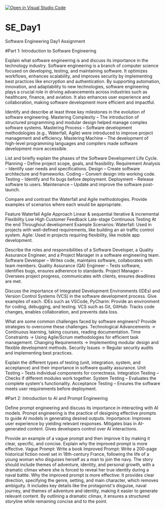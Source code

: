 [![Open in Visual Studio Code](https://classroom.github.com/assets/open-in-vscode-2e0aaae1b6195c2367325f4f02e2d04e9abb55f0b24a779b69b11b9e10269abc.svg)](https://classroom.github.com/online_ide?assignment_repo_id=18387886&assignment_repo_type=AssignmentRepo)
# SE_Day1
Software Engineering Day1 Assignment

#Part 1: Introduction to Software Engineering

Explain what software engineering is and discuss its importance in the technology industry.
Software engineering is a branch of computer science focused on developing, testing, and maintaining software. It optimizes workflows, enhances scalability, and improves security by implementing best practices like encryption and authentication. By supporting automation, innovation, and adaptability to new technologies, software engineering plays a crucial role in driving advancements across industries such as healthcare, finance, and aviation. It also enhances user experience and collaboration, making software development more efficient and impactful.

Identify and describe at least three key milestones in the evolution of software engineering.
Mastering Complexity – The introduction of structured programming and modular design helped manage complex software systems.
Mastering Process – Software development methodologies (e.g., Waterfall, Agile) were introduced to improve project management and efficiency.
Mastering Machine – The development of high-level programming languages and compilers made software development more accessible.

List and briefly explain the phases of the Software Development Life Cycle.
Planning – Define project scope, goals, and feasibility.
Requirement Analysis – Identify user needs and specifications.
Design – Create software architecture and frameworks.
Coding – Convert design into working code.
Testing – Identify and fix bugs before deployment.
Deployment – Release software to users.
Maintenance – Update and improve the software post-launch.

Compare and contrast the Waterfall and Agile methodologies. Provide examples of scenarios where each would be appropriate.

Feature	                Waterfall	                   Agile
Approach	            Linear & sequential	           Iterative & incremental
Flexibility	            Low	                           High
Customer Feedback	    Late-stage	                   Continuous
Testing	                At the end	                   Throughout development
Example Scenarios:
Waterfall: Used in projects with well-defined requirements, like building an air traffic control system.
Agile: Used in projects requiring flexibility, like mobile app development.

Describe the roles and responsibilities of a Software Developer, a Quality Assurance Engineer, and a Project Manager in a software engineering team.
Software Developer – Writes code, maintains software, collaborates with team members.
Quality Assurance (QA) Engineer – Tests software, identifies bugs, ensures adherence to standards.
Project Manager – Oversees project progress, communicates with clients, ensures deadlines are met.

Discuss the importance of Integrated Development Environments (IDEs) and Version Control Systems (VCS) in the software development process. Give examples of each.
IDEs such as VSCode, PyCharm: Provide an environment for coding, debugging, and testing.
VCS such as Git, GitHub: Tracks code changes, enables collaboration, and prevents data loss.

What are some common challenges faced by software engineers? Provide strategies to overcome these challenges.
Technological Advancements → Continuous learning, taking courses, reading documentation.
Time Constraints → Using Agile/Scrum methodologies for efficient task management.
Changing Requirements → Implementing modular design and flexible development methods.
Security Issues → Regular security audits and implementing best practices.

Explain the different types of testing (unit, integration, system, and acceptance) and their importance in software quality assurance.
Unit Testing – Tests individual components for correctness.
Integration Testing – Checks if different modules work together.
System Testing – Evaluates the complete system's functionality.
Acceptance Testing – Ensures the software meets user requirements before deployment.


#Part 2: Introduction to AI and Prompt Engineering


Define prompt engineering and discuss its importance in interacting with AI models.
Prompt engineering is the practice of designing effective prompts to guide AI models in generating desired outputs.
Importance:
Improves user experience by yielding relevant responses.
Mitigates bias in AI-generated content.
Gives developers control over AI interactions.

Provide an example of a vague prompt and then improve it by making it clear, specific, and concise. Explain why the improved prompt is more effective.
Vague Prompt: Write a book
Improved Prompt: Write a 200-page historical fiction novel set in 18th-century France, following the life of a young woman who disguises herself as a man to join the navy. The story should include themes of adventure, identity, and personal growth, with a dramatic climax where she is forced to reveal her true identity during a naval battle.
Why the improved prompt is more effective: It provides clear direction, specifying the genre, setting, and main character, which removes ambiguity. It includes key details like the protagonist's disguise, naval journey, and themes of adventure and identity, making it easier to generate relevant content. By outlining a dramatic climax, it ensures a structured storyline while remaining concise and to the point.
